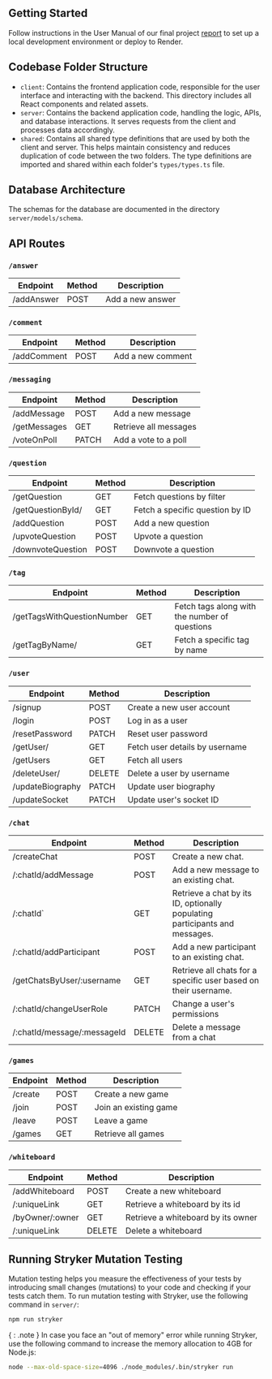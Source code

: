 ## Getting Started

Follow instructions in the User Manual of our final project [report](https://docs.google.com/document/d/1Owfundkk6FYjnnHgYOPXYIzI8_D23WNO1a1wOq7sxe8/edit?tab=t.0) to set up a local development environment or deploy to Render.

## Codebase Folder Structure

- `client`: Contains the frontend application code, responsible for the user interface and interacting with the backend. This directory includes all React components and related assets.
- `server`: Contains the backend application code, handling the logic, APIs, and database interactions. It serves requests from the client and processes data accordingly.
- `shared`: Contains all shared type definitions that are used by both the client and server. This helps maintain consistency and reduces duplication of code between the two folders. The type definitions are imported and shared within each folder's `types/types.ts` file.

## Database Architecture

The schemas for the database are documented in the directory `server/models/schema`.

## API Routes

### `/answer`

| Endpoint   | Method | Description      |
| ---------- | ------ | ---------------- |
| /addAnswer | POST   | Add a new answer |

### `/comment`

| Endpoint    | Method | Description       |
| ----------- | ------ | ----------------- |
| /addComment | POST   | Add a new comment |

### `/messaging`

| Endpoint     | Method | Description           |
| ------------ | ------ | --------------------- |
| /addMessage  | POST   | Add a new message     |
| /getMessages | GET    | Retrieve all messages |
| /voteOnPoll  | PATCH  | Add a vote to a poll  |

### `/question`

| Endpoint          | Method | Description                     |
| ----------------- | ------ | ------------------------------- |
| /getQuestion      | GET    | Fetch questions by filter       |
| /getQuestionById/ | GET    | Fetch a specific question by ID |
| /addQuestion      | POST   | Add a new question              |
| /upvoteQuestion   | POST   | Upvote a question               |
| /downvoteQuestion | POST   | Downvote a question             |

### `/tag`

| Endpoint                   | Method | Description                                   |
| -------------------------- | ------ | --------------------------------------------- |
| /getTagsWithQuestionNumber | GET    | Fetch tags along with the number of questions |
| /getTagByName/             | GET    | Fetch a specific tag by name                  |

### `/user`

| Endpoint         | Method | Description                    |
| ---------------- | ------ | ------------------------------ |
| /signup          | POST   | Create a new user account      |
| /login           | POST   | Log in as a user               |
| /resetPassword   | PATCH  | Reset user password            |
| /getUser/        | GET    | Fetch user details by username |
| /getUsers        | GET    | Fetch all users                |
| /deleteUser/     | DELETE | Delete a user by username      |
| /updateBiography | PATCH  | Update user biography          |
| /updateSocket    | PATCH  | Update user's socket ID        |

### `/chat`

| Endpoint                    | Method | Description                                                                 |
| --------------------------- | ------ | --------------------------------------------------------------------------- |
| /createChat                 | POST   | Create a new chat.                                                          |
| /:chatId/addMessage         | POST   | Add a new message to an existing chat.                                      |
| /:chatId`                   | GET    | Retrieve a chat by its ID, optionally populating participants and messages. |
| /:chatId/addParticipant     | POST   | Add a new participant to an existing chat.                                  |
| /getChatsByUser/:username   | GET    | Retrieve all chats for a specific user based on their username.             |
| /:chatId/changeUserRole     | PATCH  | Change a user's permissions                                                 |
| /:chatId/message/:messageId | DELETE | Delete a message from a chat                                                |

### `/games`

| Endpoint | Method | Description           |
| -------- | ------ | --------------------- |
| /create  | POST   | Create a new game     |
| /join    | POST   | Join an existing game |
| /leave   | POST   | Leave a game          |
| /games   | GET    | Retrieve all games    |

### `/whiteboard`

| Endpoint        | Method | Description                        |
| --------------- | ------ | ---------------------------------- |
| /addWhiteboard  | POST   | Create a new whiteboard            |
| /:uniqueLink    | GET    | Retrieve a whiteboard by its id    |
| /byOwner/:owner | GET    | Retrieve a whiteboard by its owner |
| /:uniqueLink    | DELETE | Delete a whiteboard                |

## Running Stryker Mutation Testing

Mutation testing helps you measure the effectiveness of your tests by introducing small changes (mutations) to your code and checking if your tests catch them. To run mutation testing with Stryker, use the following command in `server/`:

```sh
npm run stryker
```

{ : .note } In case you face an "out of memory" error while running Stryker, use the following command to increase the memory allocation to 4GB for Node.js:

```sh
node --max-old-space-size=4096 ./node_modules/.bin/stryker run
```
